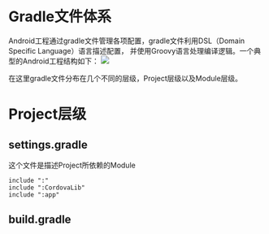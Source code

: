 # Gradle文件体系
Android工程通过gradle文件管理各项配置，gradle文件利用DSL（Domain Specific Language）语言描述配置，
并使用Groovy语言处理编译逻辑。一个典型的Android工程结构如下：
![](https://upload-images.jianshu.io/upload_images/2839011-0ba953a3e93d0d19.png?imageMogr2/auto-orient/strip%7CimageView2/2/w/474)

在这里gradle文件分布在几个不同的层级，Project层级以及Module层级。

# Project层级
## settings.gradle
这个文件是描述Project所依赖的Module
```
include ":"
include ":CordovaLib"
include ":app"
```

## build.gradle
